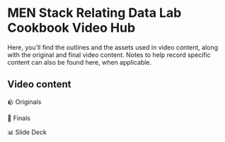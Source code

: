 <h1>
  <span class="headline">MEN Stack Relating Data Lab Cookbook</span>
  <span class="subhead">Video Hub</span>
</h1>

Here, you'll find the outlines and the assets used in video content, along with the original and final video content. Notes to help record specific content can also be found here, when applicable.

## Video content

🪨 Originals

💎 Finals

📊 Slide Deck
